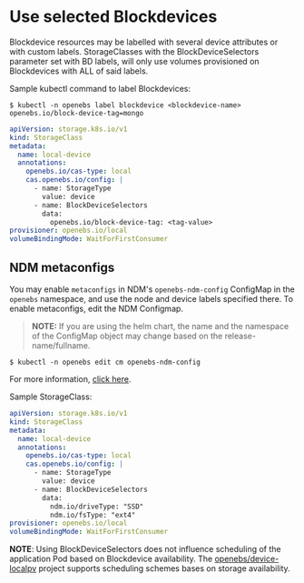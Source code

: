 # Use selected Blockdevices

Blockdevice resources may be labelled with several device attributes or with custom labels. StorageClasses with the BlockDeviceSelectors parameter set with BD labels, will only use volumes provisioned on Blockdevices with ALL of said labels.

Sample kubectl command to label Blockdevices:
```console
$ kubectl -n openebs label blockdevice <blockdevice-name> openebs.io/block-device-tag=mongo
```

```yaml
apiVersion: storage.k8s.io/v1
kind: StorageClass
metadata:
  name: local-device
  annotations:
    openebs.io/cas-type: local
    cas.openebs.io/config: |
      - name: StorageType
        value: device
      - name: BlockDeviceSelectors
        data:
          openebs.io/block-device-tag: <tag-value>
provisioner: openebs.io/local
volumeBindingMode: WaitForFirstConsumer
```

## NDM metaconfigs

You may enable `metaconfigs` in NDM's `openebs-ndm-config` ConfigMap in the `openebs` namespace, and use the node and device labels specified there. To enable metaconfigs, edit the NDM Configmap.

>**NOTE:** If you are using the helm chart, the name and the namespace of the ConfigMap object may change based on the release-name/fullname.

```console
$ kubectl -n openebs edit cm openebs-ndm-config
```
For more information, [click here](https://github.com/openebs/node-disk-manager/pull/618).

Sample StorageClass:
```yaml
apiVersion: storage.k8s.io/v1
kind: StorageClass
metadata:
  name: local-device
  annotations:
    openebs.io/cas-type: local
    cas.openebs.io/config: |
      - name: StorageType
        value: device
      - name: BlockDeviceSelectors
        data:
          ndm.io/driveType: "SSD"
          ndm.io/fsType: "ext4"
provisioner: openebs.io/local
volumeBindingMode: WaitForFirstConsumer
```


**NOTE**: Using BlockDeviceSelectors does not influence scheduling of the application Pod based on Blockdevice availability. The [openebs/device-localpv](https://github.com/openebs/device-localpv) project supports scheduling schemes bases on storage availability.
